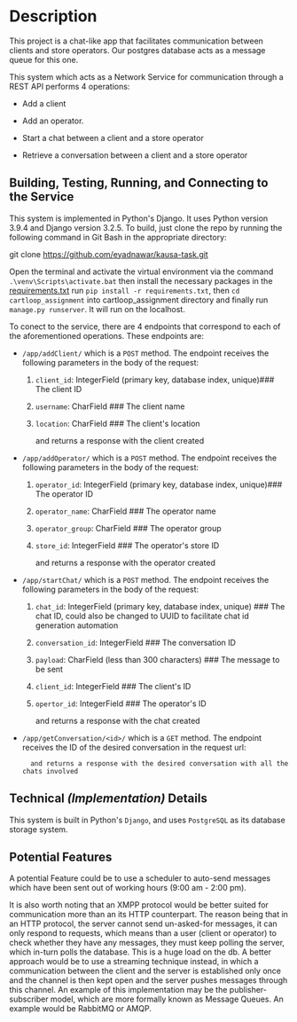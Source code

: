 # Description

This project is a chat-like app that facilitates communication between clients and store operators.
Our postgres database acts as a message queue for this one.

This system which acts as a Network Service for communication through a REST API performs 4 operations:
* Add a client 
  
* Add an operator.
  
* Start a chat between a client and a store operator
  
* Retrieve a conversation between a client and a store operator

## Building, Testing, Running, and Connecting to the Service

This system is implemented in Python's Django. It uses Python version 3.9.4 and Django version 3.2.5. To build, just clone the repo by running the following command in Git Bash in the appropriate directory:

git clone https://github.com/eyadnawar/kausa-task.git

Open the terminal and activate the virtual environment via the command `.\venv\Scripts\activate.bat` then install the necessary packages in the [requirements.txt](https://github.com/eyadnawar/kausa-task/blob/master/requirements.txt) run `pip install -r requirements.txt`, then `cd cartloop_assignment` into cartloop_assignment directory and finally run `manage.py runserver`. It will run on the localhost.

To conect to the service, there are 4 endpoints that correspond to each of the aforementioned operations. These endpoints are:

* `/app/addClient/` which is a `POST` method. The endpoint receives the following parameters in the body of the request:

    1. `client_id`: IntegerField (primary key, database index, unique)### The client ID
    2. `username`: CharField                                          ### The client name
    3. `location`: CharField                                          ### The client's location
       
        and returns a response with the client created
    
* `/app/addOperator/` which is a `POST` method. The endpoint receives the following parameters in the body of the request:

    1. `operator_id`: IntegerField (primary key, database index, unique)### The operator ID
    2. `operator_name`: CharField                                       ### The operator name
    3. `operator_group`: CharField                                      ### The operator group
    4. `store_id`: IntegerField                                         ### The operator's store ID
       
        and returns a response with the operator created

* `/app/startChat/` which is a `POST` method. The endpoint receives the following parameters in the body of the request:

    1. `chat_id`: IntegerField (primary key, database index, unique) ### The chat ID, could also be changed to UUID to facilitate chat id generation automation
    2. `conversation_id`: IntegerField                               ### The conversation ID
    3. `payload`: CharField (less than 300 characters)               ### The message to be sent
    4. `client_id`: IntegerField                                     ### The client's ID
    5. `opertor_id`: IntegerField                                    ### The operator's ID
       
        and returns a response with the chat created
       
* `/app/getConversation/<id>/` which is a `GET` method. The endpoint receives the ID of the desired conversation in the request url:
       
        and returns a response with the desired conversation with all the chats involved

## Technical *(Implementation)* Details

This system is built in Python's `Django`, and uses `PostgreSQL` as its database storage system.

## Potential Features

A potential Feature could be to use a scheduler to auto-send messages which have been sent out of working hours (9:00 am - 2:00 pm).

It is also worth noting that an XMPP protocol would be better suited for communication more than an its HTTP counterpart.
The reason being that in an HTTP protocol, the server cannot send un-asked-for messages, it can only respond to requests, which means than a user (client or operator) to check whether they have any messages, they must keep polling the server, which in-turn polls the database. This is a huge load on the db. A better approach would be to use a streaming technique instead, in which a communication between the client and the server is established only once and the channel is then kept open and the server pushes messages through this channel.
An example of this implementation may be the publisher-subscriber model, which are more formally known as Message Queues. An example would be RabbitMQ or AMQP.
